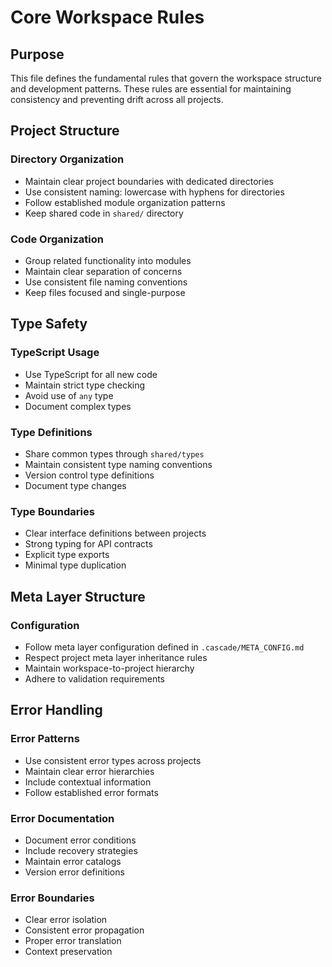 # Core Workspace Rules

## Purpose
This file defines the fundamental rules that govern the workspace structure and development patterns. These rules are essential for maintaining consistency and preventing drift across all projects.

## Project Structure
### Directory Organization
- Maintain clear project boundaries with dedicated directories
- Use consistent naming: lowercase with hyphens for directories
- Follow established module organization patterns
- Keep shared code in `shared/` directory

### Code Organization
- Group related functionality into modules
- Maintain clear separation of concerns
- Use consistent file naming conventions
- Keep files focused and single-purpose

## Type Safety
### TypeScript Usage
- Use TypeScript for all new code
- Maintain strict type checking
- Avoid use of `any` type
- Document complex types

### Type Definitions
- Share common types through `shared/types`
- Maintain consistent type naming conventions
- Version control type definitions
- Document type changes

### Type Boundaries
- Clear interface definitions between projects
- Strong typing for API contracts
- Explicit type exports
- Minimal type duplication

## Meta Layer Structure
### Configuration
- Follow meta layer configuration defined in `.cascade/META_CONFIG.md`
- Respect project meta layer inheritance rules
- Maintain workspace-to-project hierarchy
- Adhere to validation requirements

## Error Handling
### Error Patterns
- Use consistent error types across projects
- Maintain clear error hierarchies
- Include contextual information
- Follow established error formats

### Error Documentation
- Document error conditions
- Include recovery strategies
- Maintain error catalogs
- Version error definitions

### Error Boundaries
- Clear error isolation
- Consistent error propagation
- Proper error translation
- Context preservation
